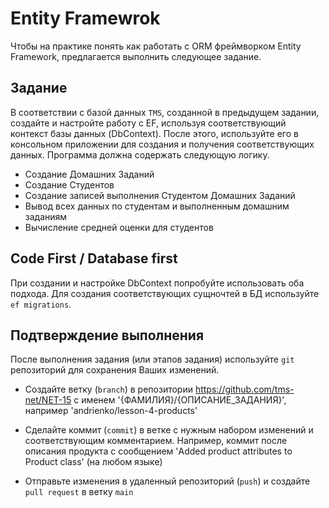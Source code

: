 ﻿# Entity Framewrok
Чтобы на практике понять как работать с ORM фреймворком Entity Framework, предлагается выполнить следующее задание.

## Задание
В соответствии с базой данных `TMS`, созданной в предыдущем задании, создайте и настройте работу с EF, используя соответствующий контекст базы данных (DbContext). После этого, используйте его в консольном приложении для создания и получения соответствующих данных. Программа должна содержать следующую логику.

  - Создание Домашних Заданий
  - Создание Студентов
  - Создание записей выполнения Студентом Домашних Заданий
  - Вывод всех данных по студентам и выполненным домашним заданиям
  - Вычисление средней оценки для студентов

## Code First / Database first
При создании и настройке DbContext попробуйте использовать оба подхода. Для создания соответствующих сущночтей в БД используйте `ef migrations`.

## Подтверждение выполнения
После выполнения задания (или этапов задания) используйте `git` репозиторий для сохранения Ваших изменений.

 - Создайте ветку (`branch`) в репозитории https://github.com/tms-net/NET-15 с именем '{ФАМИЛИЯ}/{ОПИСАНИЕ_ЗАДАНИЯ}', например 'andrienko/lesson-4-products'

 - Сделайте коммит (`commit`) в ветке с нужным набором изменений и соответствующим комментарием. Например, коммит после описания продукта с сообщением 'Added product attributes to Product class' (на любом языке)

 - Отправьте изменения в удаленный репозиторий (`push`) и создайте `pull request` в ветку `main`








